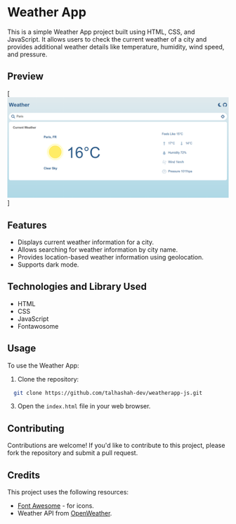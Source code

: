 # Weather App

This is a simple Weather App project built using HTML, CSS, and JavaScript. It allows users to check the current weather of a city and provides additional weather details like temperature, humidity, wind speed, and pressure.

## Preview

[![Weather App Preview](./assets/images/preview.png)]

## Features

- Displays current weather information for a city.
- Allows searching for weather information by city name.
- Provides location-based weather information using geolocation.
- Supports dark mode.

## Technologies and Library Used

- HTML
- CSS
- JavaScript
- Fontawosome

## Usage

To use the Weather App:

1. Clone the repository:

```bash
  git clone https://github.com/talhashah-dev/weatherapp-js.git
```



3. Open the `index.html` file in your web browser.

## Contributing

Contributions are welcome! If you'd like to contribute to this project, please fork the repository and submit a pull request.

## Credits

This project uses the following resources:

- [Font Awesome](https://fontawesome.com/) - for icons.
- Weather API from [OpenWeather](https://openweathermap.org/).


